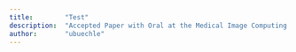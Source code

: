 ```yaml
---
title:        "Test"
description:  "Accepted Paper with Oral at the Medical Image Computing and Computer Assisted Interventions (MICCAI),2015"
author:       "ubuechle"
---
```

